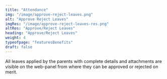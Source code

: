 ```yaml
---
title: "Attendance"
img: "/image/approve-reject-leaves.png"
alt: "Approve Reject Leaves"  
imgRes: "/image/approve-reject-leaves-res.png"
altRes: "Approve/Reject Leaves"
heading: "Approve/Reject Leaves"
weight: 4
typeofpage: "featuresBenefits"
draft: false
---
```


All leaves applied by the parents with complete details and attachments are visible on the web-panel from where they can be approved or rejected on merit.
